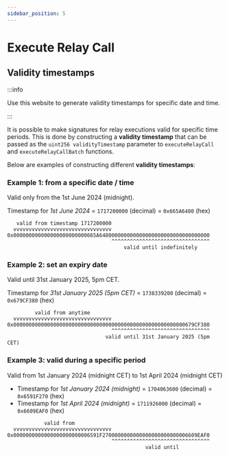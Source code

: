 ```yaml
---
sidebar_position: 5
---
```


# Execute Relay Call

## Validity timestamps

:::info

Use this website to generate validity timestamps for specific date and time.

:::

It is possible to make signatures for relay executions valid for specific time periods. This is done by constructing a **validity timestamp** that can be passed as the `uint256 validityTimestamp` parameter to `executeRelayCall` and `executeRelayCallBatch` functions. 

Below are examples of constructing different **validity timestamps**:

### Example 1: from a specific date / time

Valid only from the 1st June 2024 (midnight).

Timestamp for _1st June 2024_ = `1717200000` (decimal) = `0x665A6480` (hex) 

```
   valid from timestamp 1717200000
  vvvvvvvvvvvvvvvvvvvvvvvvvvvvvvvv
0x000000000000000000000000665A648000000000000000000000000000000000
                                  ^^^^^^^^^^^^^^^^^^^^^^^^^^^^^^^^
                                      valid until indefinitely
```

### Example 2: set an expiry date

Valid until 31st January 2025, 5pm CET.

Timestamp for _31st January 2025 (5pm CET)_ = `1738339200` (decimal) = `0x679CF380` (hex)


```
         valid from anytime
  vvvvvvvvvvvvvvvvvvvvvvvvvvvvvvvv
0x00000000000000000000000000000000000000000000000000000000679CF380
                                  ^^^^^^^^^^^^^^^^^^^^^^^^^^^^^^^^
                                valid until 31st January 2025 (5pm CET)
```

### Example 3: valid during a specific period


Valid from 1st January 2024 (midnight CET) to 1st April 2024 (midnight CET)

- Timestamp for _1st January 2024 (midnight)_ = `1704063600` (decimal) = `0x6591F270` (hex)
- Timestamp for _1st April 2024 (midnight)_ = `1711926000` (decimal) = `0x6609EAF0` (hex)

```
            valid from 
  vvvvvvvvvvvvvvvvvvvvvvvvvvvvvvvv
0x0000000000000000000000006591F2700000000000000000000000006609EAF0
                                  ^^^^^^^^^^^^^^^^^^^^^^^^^^^^^^^^
                                             valid until
```